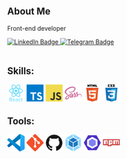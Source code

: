 <h2>
  About Me
</h2>

Front-end developer

<div id="badges">
  <a href="https://www.linkedin.com/in/maria-pashkovich-2bb36686/">
    <img src="https://cdn-icons-png.flaticon.com/512/145/145807.png" alt="LinkedIn Badge" width="35"/>
  </a>
  <a href="https://t.me/maryiayia">
    <img src="https://cdn-icons-png.flaticon.com/512/3670/3670070.png" alt="Telegram Badge" width="35"/>
  </a>
</div>
<img src="https://komarev.com/ghpvc/?username=pashkovichma&style=flat-square&color=blue" alt=""/>

<h2>
  Skills:
</h2>
<div>
  <img src="https://raw.githubusercontent.com/devicons/devicon/master/icons/react/react-original-wordmark.svg" width="40" height="40" alt="CSS"/>
  <img src="https://raw.githubusercontent.com/devicons/devicon/master/icons/typescript/typescript-original.svg" width="40" height="40" alt="TS"/>
  <img src="https://raw.githubusercontent.com/devicons/devicon/master/icons/javascript/javascript-original.svg" width="40" height="40" alt="JS"/>
  <img src="https://raw.githubusercontent.com/devicons/devicon/master/icons/sass/sass-original.svg" width="40" height="40" alt="SASS"/>
  <img src="https://raw.githubusercontent.com/devicons/devicon/master/icons/html5/html5-original-wordmark.svg" width="40" height="40" alt="HTLM"/>
  <img src="https://raw.githubusercontent.com/devicons/devicon/master/icons/css3/css3-original-wordmark.svg" width="40" height="40" alt="CSS"/>
</div>
<h2>
  Tools:
</h2>
<div>
  <img src="https://raw.githubusercontent.com/devicons/devicon/1119b9f84c0290e0f0b38982099a2bd027a48bf1/icons/vscode/vscode-original.svg" width="40" height="40" alt="VSCode"/>
  <img src="https://raw.githubusercontent.com/devicons/devicon/1119b9f84c0290e0f0b38982099a2bd027a48bf1/icons/git/git-original.svg" width="40" height="40" alt="git"/>
  <img src="https://raw.githubusercontent.com/devicons/devicon/1119b9f84c0290e0f0b38982099a2bd027a48bf1/icons/github/github-original.svg" width="40" height="40" alt="github"/>
  <img src="https://raw.githubusercontent.com/devicons/devicon/1119b9f84c0290e0f0b38982099a2bd027a48bf1/icons/webpack/webpack-original.svg" width="40" height="40" alt="Webpack"/>
  <img src="https://raw.githubusercontent.com/devicons/devicon/1119b9f84c0290e0f0b38982099a2bd027a48bf1/icons/eslint/eslint-original.svg" width="40" height="40" alt="ESLint"/>
  <img src="https://raw.githubusercontent.com/devicons/devicon/1119b9f84c0290e0f0b38982099a2bd027a48bf1/icons/npm/npm-original-wordmark.svg" width="40" height="40" alt="npm"/>
  
<div/>
